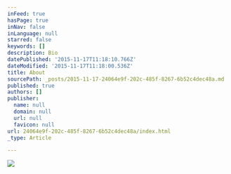 ```yaml
---
inFeed: true
hasPage: true
inNav: false
inLanguage: null
starred: false
keywords: []
description: Bio
datePublished: '2015-11-17T11:18:10.766Z'
dateModified: '2015-11-17T11:18:00.536Z'
title: About
sourcePath: _posts/2015-11-17-24064e9f-202c-485f-8267-6b52c4dec48a.md
published: true
authors: []
publisher:
  name: null
  domain: null
  url: null
  favicon: null
url: 24064e9f-202c-485f-8267-6b52c4dec48a/index.html
_type: Article

---
```

![](https://the-grid-user-content.s3-us-west-2.amazonaws.com/b886d627-de8c-4d75-9792-17dd1ced8065.jpg)